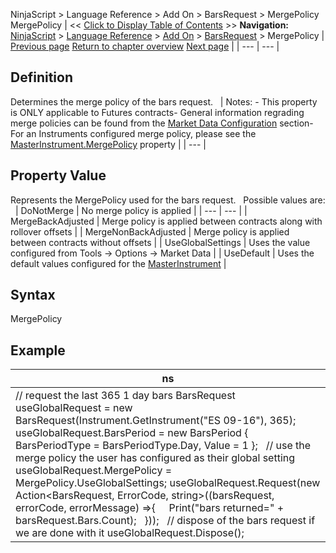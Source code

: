 ﻿
NinjaScript > Language Reference > Add On > BarsRequest > MergePolicy
MergePolicy
| << [Click to Display Table of Contents](barsrequest_mergepolicy.md) >> **Navigation:**     [NinjaScript](ninjascript.md) > [Language Reference](language_reference_wip.md) > [Add On](add_on.md) > [BarsRequest](barsrequest.md) > MergePolicy | [Previous page](request.md) [Return to chapter overview](barsrequest.md) [Next page](connection_class.md) |
| --- | --- |
## Definition
Determines the merge policy of the bars request.
 
| Notes: - This property is ONLY applicable to Futures contracts- General information regrading merge policies can be found from the [Market Data Configuration](merge_policy.md) section- For an Instruments configured merge policy, please see the [MasterInstrument.MergePolicy](merge_policy.md) property |
| --- |

## Property Value
Represents the MergePolicy used for the bars request.
 
Possible values are:
 
| DoNotMerge | No merge policy is applied |
| --- | --- |
| MergeBackAdjusted | Merge policy is applied between contracts along with rollover offsets |
| MergeNonBackAdjusted | Merge policy is applied between contracts without offsets |
| UseGlobalSettings | Uses the value configured from Tools -> Options -> Market Data |
| UseDefault | Uses the default values configured for the [MasterInstrument](masterinstrument.md) |

## Syntax
MergePolicy
## 
## Example
| ns |
| --- |
| // request the last 365 1 day bars BarsRequest useGlobalRequest = new BarsRequest(Instrument.GetInstrument("ES 09-16"), 365); useGlobalRequest.BarsPeriod = new BarsPeriod { BarsPeriodType = BarsPeriodType.Day, Value = 1 };   // use the merge policy the user has configured as their global setting useGlobalRequest.MergePolicy = MergePolicy.UseGlobalSettings; useGlobalRequest.Request(new Action<BarsRequest, ErrorCode, string>((barsRequest, errorCode, errorMessage) =>{      Print("bars returned=" + barsRequest.Bars.Count);   }));   // dispose of the bars request if we are done with it useGlobalRequest.Dispose(); |

